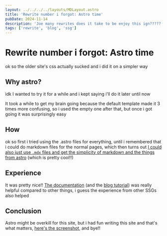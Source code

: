 ```yaml
---
layout: ../../../../layouts/MDLayout.astro
title: 'Rewrite number i forgot: Astro time'
pubDate: 2024-11-14
description: 'Joe many rewrites does it take to be enjoy this ign????? None , their to busy ???? Their frameworks😂😂😂😂😂'
tags: ['rewrite', 'blog', 'ssg']
---
```


# Rewrite number i forgot: Astro time
ok so the older site's css actually sucked and i did it on a simpler way

## Why astro?

idk I wanted to try it for a while and i kept saying i'll do it later until now

It took a while to get my brain going because the default template made it 3 times more confusing, so i used the empty one after that, but once i got going it was surprisingly easy

## How
ok so first i tried using the .astro files for everything, until i remembered that i could do markdown files for the normal pages, which then turns out [I could also just use `.mdx` files and get the simplicity of markdown and the things from astro](https://docs.astro.build/en/guides/integrations-guide/mdx/) (which is pretty cool!!)

## Experience

It was pretty nice!! [The documentation](https://docs.astro.build) (and the [blog tutorial](https://docs.astro.build/en/tutorial/0-introduction/)) was really helpful compared to other things, i guess the experience from other SSGs also helped

## Conclusion
Astro might be overkill for this site, but i had fun writing this site and that's what matters, [here's the screenshot](/assets/blog/astro-1/screenshot.png), and bye!!